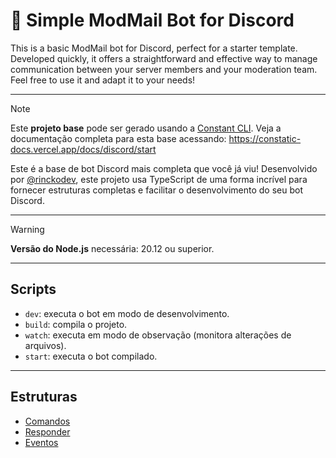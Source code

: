 # 🤖 Simple ModMail Bot for Discord

This is a basic ModMail bot for Discord, perfect for a starter template. Developed quickly, it offers a straightforward and effective way to manage communication between your server members and your moderation team. Feel free to use it and adapt it to your needs!

---

> [!NOTE]
> Este **projeto base** pode ser gerado usando a [Constant CLI](https://github.com/rinckodev/constatic).
> Veja a documentação completa para esta base acessando: https://constatic-docs.vercel.app/docs/discord/start

Este é a base de bot Discord mais completa que você já viu! Desenvolvido por [@rinckodev](https://github.com/rinckodev), este projeto usa TypeScript de uma forma incrível para fornecer estruturas completas e facilitar o desenvolvimento do seu bot Discord.

---

> [!WARNING]
> **Versão do Node.js** necessária: 20.12 ou superior.

---

## Scripts

- `dev`: executa o bot em modo de desenvolvimento.
- `build`: compila o projeto.
- `watch`: executa em modo de observação (monitora alterações de arquivos).
- `start`: executa o bot compilado.

---

## Estruturas

- [Comandos](https://constatic-docs.vercel.app/docs/discord/commands)
- [Responder](https://constatic-docs.vercel.app/docs/discord/responders)
- [Eventos](https://constatic-docs.vercel.app/docs/discord/events)